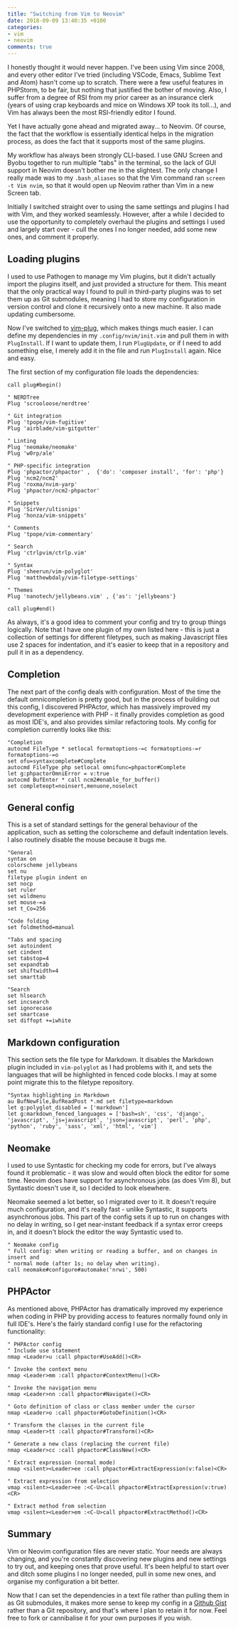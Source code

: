 ```yaml
---
title: "Switching from Vim to Neovim"
date: 2018-09-09 13:40:35 +0100
categories:
- vim
- neovim
comments: true
---
```


I honestly thought it would never happen. I've been using Vim since 2008, and every other editor I've tried (including VSCode, Emacs, Sublime Text and Atom) hasn't come up to scratch. There were a few useful features in PHPStorm, to be fair, but nothing that justified the bother of moving. Also, I suffer from a degree of RSI from my prior career as an insurance clerk (years of using crap keyboards and mice on Windows XP took its toll...), and Vim has always been the most RSI-friendly editor I found.

Yet I have actually gone ahead and migrated away... to Neovim. Of course, the fact that the workflow is essentially identical helps in the migration process, as does the fact that it supports most of the same plugins.

My workflow has always been strongly CLI-based. I use GNU Screen and Byobu together to run multiple "tabs" in the terminal, so the lack of GUI support in Neovim doesn't bother me in the slightest. The only change I really made was to my `.bash_aliases` so that the Vim command ran `screen -t Vim nvim`, so that it would open up Neovim rather than Vim in a new Screen tab.

Initially I switched straight over to using the same settings and plugins I had with Vim, and they worked seamlessly. However, after a while I decided to use the opportunity to completely overhaul the plugins and settings I used and largely start over - cull the ones I no longer needed, add some new ones, and comment it properly.

Loading plugins
---------------

I used to use Pathogen to manage my Vim plugins, but it didn't actually import the plugins itself, and just provided a structure for them. This meant that the only practical way I found to pull in third-party plugins was to set them up as Git submodules, meaning I had to store my configuration in version control and clone it recursively onto a new machine. It also made updating cumbersome.

Now I've switched to [vim-plug](https://github.com/junegunn/vim-plug), which makes things much easier. I can define my dependencies in my `.config/nvim/init.vim` and pull them in with `PlugInstall`. If I want to update them, I run `PlugUpdate`, or if I need to add something else, I merely add it in the file and run `PlugInstall` again. Nice and easy.

The first section of my configuration file loads the dependencies:

```vim
call plug#begin()

" NERDTree
Plug 'scrooloose/nerdtree'

" Git integration
Plug 'tpope/vim-fugitive'
Plug 'airblade/vim-gitgutter'

" Linting
Plug 'neomake/neomake'
Plug 'w0rp/ale'

" PHP-specific integration
Plug 'phpactor/phpactor' ,  {'do': 'composer install', 'for': 'php'}
Plug 'ncm2/ncm2'
Plug 'roxma/nvim-yarp'
Plug 'phpactor/ncm2-phpactor'

" Snippets
Plug 'SirVer/ultisnips'
Plug 'honza/vim-snippets'

" Comments
Plug 'tpope/vim-commentary'

" Search
Plug 'ctrlpvim/ctrlp.vim'

" Syntax
Plug 'sheerun/vim-polyglot'
Plug 'matthewbdaly/vim-filetype-settings'

" Themes
Plug 'nanotech/jellybeans.vim' , {'as': 'jellybeans'}

call plug#end()
```

As always, it's a good idea to comment your config and try to group things logically. Note that I have one plugin of my own listed here - this is just a collection of settings for different filetypes, such as making Javascript files use 2 spaces for indentation, and it's easier to keep that in a repository and pull it in as a dependency.

Completion
----------

The next part of the config deals with configuration. Most of the time the default omnicompletion is pretty good, but in the process of building out this config, I discovered PHPActor, which has massively improved my development experience with PHP - it finally provides completion as good as most IDE's, and also provides similar refactoring tools. My config for completion currently looks like this:

```vim
"Completion
autocmd FileType * setlocal formatoptions-=c formatoptions-=r formatoptions-=o
set ofu=syntaxcomplete#Complete
autocmd FileType php setlocal omnifunc=phpactor#Complete
let g:phpactorOmniError = v:true
autocmd BufEnter * call ncm2#enable_for_buffer()
set completeopt=noinsert,menuone,noselect
```

General config
--------------

This is a set of standard settings for the general behaviour of the application, such as setting the colorscheme and default indentation levels. I also routinely disable the mouse because it bugs me.

```vim
"General
syntax on
colorscheme jellybeans
set nu
filetype plugin indent on
set nocp
set ruler
set wildmenu
set mouse-=a
set t_Co=256

"Code folding
set foldmethod=manual

"Tabs and spacing
set autoindent
set cindent
set tabstop=4
set expandtab
set shiftwidth=4
set smarttab

"Search
set hlsearch
set incsearch
set ignorecase
set smartcase
set diffopt +=iwhite
```

Markdown configuration
----------------------

This section sets the file type for Markdown. It disables the Markdown plugin included in `vim-polyglot` as I had problems with it, and sets the languages that will be highlighted in fenced code blocks. I may at some point migrate this to the filetype repository.

```vim
"Syntax highlighting in Markdown
au BufNewFile,BufReadPost *.md set filetype=markdown
let g:polyglot_disabled = ['markdown']
let g:markdown_fenced_languages = ['bash=sh', 'css', 'django', 'javascript', 'js=javascript', 'json=javascript', 'perl', 'php', 'python', 'ruby', 'sass', 'xml', 'html', 'vim']
```

Neomake
-------

I used to use Syntastic for checking my code for errors, but I've always found it problematic - it was slow and would often block the editor for some time. Neovim does have support for asynchronous jobs (as does Vim 8), but Syntastic doesn't use it, so I decided to look elsewhere.

Neomake seemed a lot better, so I migrated over to it. It doesn't require much configuration, and it's really fast - unlike Syntastic, it supports asynchronous jobs. This part of the config sets it up to run on changes with no delay in writing, so I get near-instant feedback if a syntax error creeps in, and it doesn't block the editor the way Syntastic used to.

```vim
" Neomake config
" Full config: when writing or reading a buffer, and on changes in insert and
" normal mode (after 1s; no delay when writing).
call neomake#configure#automake('nrwi', 500)
```

PHPActor
--------

As mentioned above, PHPActor has dramatically improved my experience when coding in PHP by providing access to features normally found only in full IDE's. Here's the fairly standard config I use for the refactoring functionality:

```vim
" PHPActor config
" Include use statement
nmap <Leader>u :call phpactor#UseAdd()<CR>

" Invoke the context menu
nmap <Leader>mm :call phpactor#ContextMenu()<CR>

" Invoke the navigation menu
nmap <Leader>nn :call phpactor#Navigate()<CR>

" Goto definition of class or class member under the cursor
nmap <Leader>o :call phpactor#GotoDefinition()<CR>

" Transform the classes in the current file
nmap <Leader>tt :call phpactor#Transform()<CR>

" Generate a new class (replacing the current file)
nmap <Leader>cc :call phpactor#ClassNew()<CR>

" Extract expression (normal mode)
nmap <silent><Leader>ee :call phpactor#ExtractExpression(v:false)<CR>

" Extract expression from selection
vmap <silent><Leader>ee :<C-U>call phpactor#ExtractExpression(v:true)<CR>

" Extract method from selection
vmap <silent><Leader>em :<C-U>call phpactor#ExtractMethod()<CR>
```

Summary
-------

Vim or Neovim configuration files are never static. Your needs are always changing, and you're constantly discovering new plugins and new settings to try out, and keeping ones that prove useful. It's been helpful to start over and ditch some plugins I no longer needed, pull in some new ones, and organise my configuration a bit better.

Now that I can set the dependencies in a text file rather than pulling them in as Git submodules, it makes more sense to keep my config in a [Github Gist](https://gist.github.com/matthewbdaly/80b777ad3db885ebeecd27687fb121cd) rather than a Git repository, and that's where I plan to retain it for now. Feel free to fork or cannibalise it for your own purposes if you wish.

